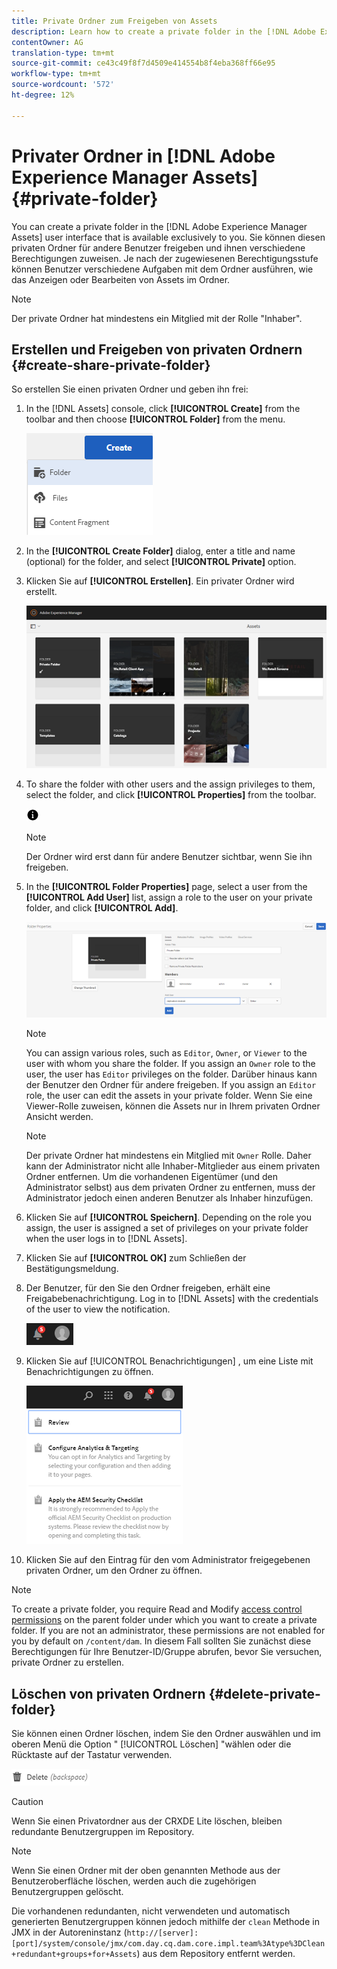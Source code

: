 ```yaml
---
title: Private Ordner zum Freigeben von Assets
description: Learn how to create a private folder in the [!DNL Adobe Experience Manager Assets] and share it with other users and the assign various privileges to them.
contentOwner: AG
translation-type: tm+mt
source-git-commit: ce43c49f8f7d4509e414554b8f4eba368ff66e95
workflow-type: tm+mt
source-wordcount: '572'
ht-degree: 12%

---
```



# Privater Ordner in [!DNL Adobe Experience Manager Assets] {#private-folder}

You can create a private folder in the [!DNL Adobe Experience Manager Assets] user interface that is available exclusively to you. Sie können diesen privaten Ordner für andere Benutzer freigeben und ihnen verschiedene Berechtigungen zuweisen. Je nach der zugewiesenen Berechtigungsstufe können Benutzer verschiedene Aufgaben mit dem Ordner ausführen, wie das Anzeigen oder Bearbeiten von Assets im Ordner.

>[!NOTE]
>
>Der private Ordner hat mindestens ein Mitglied mit der Rolle &quot;Inhaber&quot;.

## Erstellen und Freigeben von privaten Ordnern {#create-share-private-folder}

So erstellen Sie einen privaten Ordner und geben ihn frei:

1. In the [!DNL Assets] console, click **[!UICONTROL Create]** from the toolbar and then choose **[!UICONTROL Folder]** from the menu.

   ![Asset-Ordner erstellen](assets/Create-folder.png)

1. In the **[!UICONTROL Create Folder]** dialog, enter a title and name (optional) for the folder, and select **[!UICONTROL Private]** option.

1. Klicken Sie auf **[!UICONTROL Erstellen]**. Ein privater Ordner wird erstellt.

   ![chlimage_1-413](assets/chlimage_1-413.png)

1. To share the folder with other users and the assign privileges to them, select the folder, and click **[!UICONTROL Properties]** from the toolbar.

   ![Info, Option](assets/do-not-localize/info-circle-icon.png)

   >[!NOTE]
   >
   >Der Ordner wird erst dann für andere Benutzer sichtbar, wenn Sie ihn freigeben.

1. In the **[!UICONTROL Folder Properties]** page, select a user from the **[!UICONTROL Add User]** list, assign a role to the user on your private folder, and click **[!UICONTROL Add]**.

   ![chlimage_1-415](assets/chlimage_1-415.png)

   >[!NOTE]
   >
   >You can assign various roles, such as `Editor`, `Owner`, or `Viewer` to the user with whom you share the folder. If you assign an `Owner` role to the user, the user has `Editor` privileges on the folder. Darüber hinaus kann der Benutzer den Ordner für andere freigeben. If you assign an `Editor` role, the user can edit the assets in your private folder. Wenn Sie eine Viewer-Rolle zuweisen, können die Assets nur in Ihrem privaten Ordner Ansicht werden.

   >[!NOTE]
   >
   >Der private Ordner hat mindestens ein Mitglied mit `Owner` Rolle. Daher kann der Administrator nicht alle Inhaber-Mitglieder aus einem privaten Ordner entfernen. Um die vorhandenen Eigentümer (und den Administrator selbst) aus dem privaten Ordner zu entfernen, muss der Administrator jedoch einen anderen Benutzer als Inhaber hinzufügen.

1. Klicken Sie auf **[!UICONTROL Speichern]**. Depending on the role you assign, the user is assigned a set of privileges on your private folder when the user logs in to [!DNL Assets].
1. Klicken Sie auf **[!UICONTROL OK]** zum Schließen der Bestätigungsmeldung.
1. Der Benutzer, für den Sie den Ordner freigeben, erhält eine Freigabebenachrichtigung. Log in to [!DNL Assets] with the credentials of the user to view the notification.

   ![chlimage_1-416](assets/chlimage_1-416.png)

1. Klicken Sie auf [!UICONTROL Benachrichtigungen] , um eine Liste mit Benachrichtigungen zu öffnen.

   ![Liste der Meldungen](assets/Assets-Notification.png)

1. Klicken Sie auf den Eintrag für den vom Administrator freigegebenen privaten Ordner, um den Ordner zu öffnen.

>[!NOTE]
>
>To create a private folder, you require Read and Modify [access control permissions](/help/sites-administering/security.md#permissions-in-aem) on the parent folder under which you want to create a private folder. If you are not an administrator, these permissions are not enabled for you by default on `/content/dam`. In diesem Fall sollten Sie zunächst diese Berechtigungen für Ihre Benutzer-ID/Gruppe abrufen, bevor Sie versuchen, private Ordner zu erstellen.

## Löschen von privaten Ordnern {#delete-private-folder}

Sie können einen Ordner löschen, indem Sie den Ordner auswählen und im oberen Menü die Option &quot; [!UICONTROL Löschen] &quot;wählen oder die Rücktaste auf der Tastatur verwenden.

![Option &quot;Löschen&quot;im oberen Menü](assets/delete-option.png)

>[!CAUTION]
>
>Wenn Sie einen Privatordner aus der CRXDE Lite löschen, bleiben redundante Benutzergruppen im Repository.

>[!NOTE]
>
>Wenn Sie einen Ordner mit der oben genannten Methode aus der Benutzeroberfläche löschen, werden auch die zugehörigen Benutzergruppen gelöscht.
>
>Die vorhandenen redundanten, nicht verwendeten und automatisch generierten Benutzergruppen können jedoch mithilfe der `clean` Methode in JMX in der Autoreninstanz (`http://[server]:[port]/system/console/jmx/com.day.cq.dam.core.impl.team%3Atype%3DClean+redundant+groups+for+Assets`) aus dem Repository entfernt werden.
